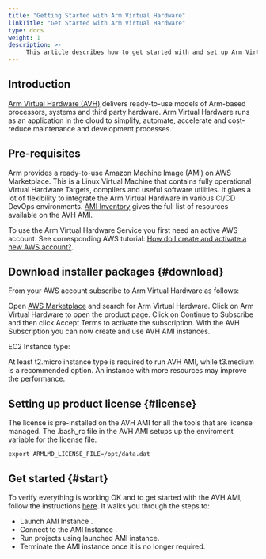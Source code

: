 ```yaml
---
title: "Getting Started with Arm Virtual Hardware"
linkTitle: "Get Started with Arm Virtual Hardware"
type: docs
weight: 1
description: >-
     This article describes how to get started with and set up Arm Virtual Hardware. 
---
```


## Introduction
 
[Arm Virtual Hardware (AVH)](https://developer.arm.com/Tools%20and%20Software/Arm%20Virtual%20Hardware) delivers ready-to-use models of Arm-based processors, systems and third party hardware. Arm Virtual Hardware runs as an application in the cloud to simplify, automate, accelerate and cost-reduce maintenance and development processes. 

## Pre-requisites
Arm provides a ready-to-use Amazon Machine Image (AMI) on AWS Marketplace. This is a Linux Virtual Machine that contains fully operational Virtual Hardware Targets, compilers and useful software utilities. It gives a lot of flexibility to integrate the Arm Virtual Hardware in various CI/CD DevOps environments. [AMI Inventory](https://arm-software.github.io/AVH/main/infrastructure/html/ami_inventory.html) gives the full list of resources available on the AVH AMI.

To use the Arm Virtual Hardware Service you first need an active AWS account. See corresponding AWS tutorial: [How do I create and activate a new AWS account?](https://aws.amazon.com/premiumsupport/knowledge-center/create-and-activate-aws-account/).

## Download installer packages {#download}

From your AWS account subscribe to Arm Virtual Hardware as follows:

Open [AWS Marketplace](https://aws.amazon.com/marketplace/search/results?searchTerms=Arm+Virtual+Hardware) and search for Arm Virtual Hardware.
Click on Arm Virtual Hardware to open the product page.
Click on Continue to Subscribe and then click Accept Terms to activate the subscription.
With the AVH Subscription you can now create and use AVH AMI instances. 

EC2 Instance type:

At least t2.micro instance type is required to run AVH AMI, while t3.medium is a recommended option. An instance with more resources may improve the performance.

## Setting up product license {#license}

The license is pre-installed on the AVH AMI for all the tools that are license managed. The .bash_rc file in the AVH AMI setups up the enviroment variable for the license file. 

`export ARMLMD_LICENSE_FILE=/opt/data.dat`

## Get started {#start}

To verify everything is working OK and to get started with the AVH AMI, follow the instructions [here](https://arm-software.github.io/AVH/main/infrastructure/html/run_ami_local.html). It walks you through the steps to:
* Launch AMI Instance .
* Connect to the AMI Instance .
* Run projects using launched AMI instance.
* Terminate the AMI instance once it is no longer required.
